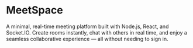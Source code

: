 # MeetSpace
A minimal, real-time meeting platform built with Node.js, React, and Socket.IO. Create rooms instantly, chat with others in real time, and enjoy a seamless collaborative experience — all without needing to sign in.
